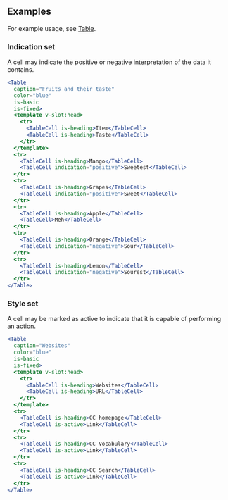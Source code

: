 ## Examples

For example usage, see [Table](#/Layouts/Table).

### Indication set

A cell may indicate the positive or negative interpretation of the data it 
contains.

```jsx
<Table 
  caption="Fruits and their taste"
  color="blue"
  is-basic
  is-fixed>
  <template v-slot:head>
    <tr>
      <TableCell is-heading>Item</TableCell>
      <TableCell is-heading>Taste</TableCell>
    </tr>
  </template>
  <tr>
    <TableCell is-heading>Mango</TableCell>
    <TableCell indication="positive">Sweetest</TableCell>
  </tr>
  <tr>
    <TableCell is-heading>Grapes</TableCell>
    <TableCell indication="positive">Sweet</TableCell>
  </tr>
  <tr>
    <TableCell is-heading>Apple</TableCell>
    <TableCell>Meh</TableCell>
  </tr>
  <tr>
    <TableCell is-heading>Orange</TableCell>
    <TableCell indication="negative">Sour</TableCell>
  </tr>
  <tr>
    <TableCell is-heading>Lemon</TableCell>
    <TableCell indication="negative">Sourest</TableCell>
  </tr>
</Table>
```

### Style set

A cell may be marked as active to indicate that it is capable of performing an
action.

```jsx
<Table
  caption="Websites"
  color="blue"
  is-basic
  is-fixed>
  <template v-slot:head>
    <tr>
      <TableCell is-heading>Websites</TableCell>
      <TableCell is-heading>URL</TableCell>
    </tr>
  </template>
  <tr>
    <TableCell is-heading>CC homepage</TableCell>
    <TableCell is-active>Link</TableCell>
  </tr>
  <tr>
    <TableCell is-heading>CC Vocabulary</TableCell>
    <TableCell is-active>Link</TableCell>
  </tr>
  <tr>
    <TableCell is-heading>CC Search</TableCell>
    <TableCell is-active>Link</TableCell>
  </tr>
</Table>
```
